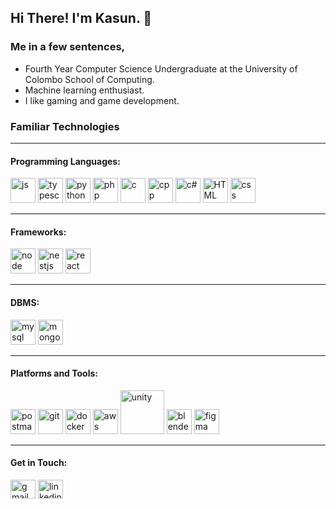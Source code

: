 ## Hi There! I'm Kasun. 👋

### Me in a few sentences, 

- Fourth Year Computer Science Undergraduate at the University of Colombo School of Computing.
- Machine learning enthusiast.
- I like gaming and game development.


<h3 align="left">Familiar Technologies</h3>
<hr>
<h4 align="left">Programming Languages:</h4>
<p align="left">
    <!-- Javascript -->
    <img src="https://github.com/KM-drago/KM-drago/assets/62215420/5bc0bcc3-443f-4247-8d18-6e3473ce9db1" alt="js" width="40" height="40"/>
    <!-- TypeScript -->
    <img src="https://github.com/KM-drago/KM-drago/assets/62215420/cb747457-c759-47fe-a16e-9a053aef57fa" alt="typescript" width="40" height="40"/>
    <!-- Python -->
    <img src="https://github.com/KM-drago/KM-drago/assets/62215420/a96a1fcb-afaf-44b7-8cc2-d7856f766d05" alt="python" width="40" height="40"/>
    <!-- PHP -->
    <img src="https://github.com/KM-drago/KM-drago/assets/62215420/56f473f1-9bf1-4cf5-b8d6-060cd5448fbd" alt="php" width="40" height="40"/>
    <!-- C -->
    <img src="https://github.com/KM-drago/KM-drago/assets/62215420/19c20510-c8ca-4926-9988-e3e413972188" alt="c" width="40" height="40"/>
    <!-- C++ -->
    <img src="https://github.com/KM-drago/KM-drago/assets/62215420/26d16d3d-d942-4950-9dab-57c57f9da7d5" alt="cpp" width="40" height="40"/>
    <!-- C# -->
    <img src="https://github.com/KM-drago/KM-drago/assets/62215420/ba438df3-f5b7-4f73-a8ca-5777bf2142f6" alt="c#" width="40" height="40"/>
    <!-- HTML -->
    <img src="https://github.com/KM-drago/KM-drago/assets/62215420/3ba045a9-99cc-43ea-916d-035804181b3d" alt="HTML" width="40" height="40"/>
    <!-- CSS -->
    <img src="https://github.com/KM-drago/KM-drago/assets/62215420/c2ed28a8-2f1c-4fdf-9e19-5f419a38af05" alt="css" width="40" height="40"/>
</p>


<hr>
<h4 align="left">Frameworks:</h4>
<p align="left">
     <!-- NodeJS -->
    <img src="https://github.com/KM-drago/KM-drago/assets/62215420/65deec74-340a-438a-80b1-92518b127ac0" alt="node" width="40" height="40"/>
     <!-- NestJS -->
    <img src="https://github.com/KM-drago/KM-drago/assets/62215420/7a4165eb-160f-4dac-bf78-c4874a1fdaae" alt="nestjs" width="40" height="40"/>
    <!-- ReactJS -->
    <img src="https://github.com/KM-drago/KM-drago/assets/62215420/0c9cbcb4-7c22-48e7-a4eb-4cb31d92c298" alt="react" width="40" height="40"/>
</p>


<hr>
<h4 align="left">DBMS:</h4>
<p align="left">
     <!-- MySQL -->
    <img src="https://github.com/KM-drago/KM-drago/assets/62215420/d73da2e9-41e4-4c79-93a0-79c1551f7d7b" alt="mysql" width="40" height="40"/>
     <!-- MongoDB -->
    <img src="https://github.com/KM-drago/KM-drago/assets/62215420/bc3f0754-fc99-499e-8abf-4059a4dea6bc" alt="mongodb" width="40" height="40"/>
</p>


<hr>
<h4 align="left">Platforms and Tools:</h4>
<p align="left">
    <!-- Postman -->
    <img src="https://github.com/KM-drago/KM-drago/assets/62215420/48d6d176-48cc-46f8-a234-9cfc72e95ee0" alt="postman" width="40" height="40"/>
    <!-- Git -->
    <img src="https://github.com/KM-drago/KM-drago/assets/62215420/fe2e63a1-e76b-4609-a587-9b76858a021c" alt="git" width="40" height="40"/>
    <!-- Docker -->
    <img src="https://github.com/KM-drago/KM-drago/assets/62215420/a2b7f374-a17f-427e-8a87-429cf5c7020b" alt="docker" width="40" height="40"/>
    <!-- AWS -->
    <img src="https://github.com/KM-drago/KM-drago/assets/62215420/faa43a46-9791-4a6b-89c8-a2a79e16f630" alt="aws" width="40"/>
    <!-- Unity -->
    <img src="https://github.com/KM-drago/KM-drago/assets/62215420/668ea1b5-c60a-49ba-b155-012750615f2c" alt="unity" width="70"/>
    <!-- Blender -->
    <img src="https://github.com/KM-drago/KM-drago/assets/62215420/06d1c12b-0e15-437a-af38-96f6551d5a15" alt="blender" width="40" height="40"/>
    <!-- Figma -->
    <img src="https://github.com/KM-drago/KM-drago/assets/62215420/2fba40b3-1135-4936-9ef4-fe5d37be634a" alt="figma" width="40" height="40"/>
</p>


<hr>
<h4 align="left">Get in Touch:</h4>
<p align="left">
    <!-- Gmail -->
    <a href="mailto:t.kasun.mendis@gmail.com" target="_blank"><img align="center" src="https://github.com/KM-drago/KM-drago/assets/62215420/9fbba868-2ffb-4bb2-b3e3-65e75cccc2df" alt="gmail" height="30" width="40" /></a>
    <!-- linkedin   -->
    <a href="https://www.linkedin.com/in/tksm/" target="_blank"><img align="center" src="https://github.com/KM-drago/KM-drago/assets/62215420/efa02750-f31b-4730-9d44-c9aa7d172f70" alt="linkedin" height="30" width="40" /></a>
</p>
